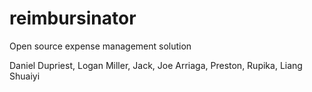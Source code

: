 # reimbursinator

Open source expense management solution

Daniel Dupriest, Logan Miller, Jack, Joe Arriaga, Preston, Rupika, Liang Shuaiyi 

